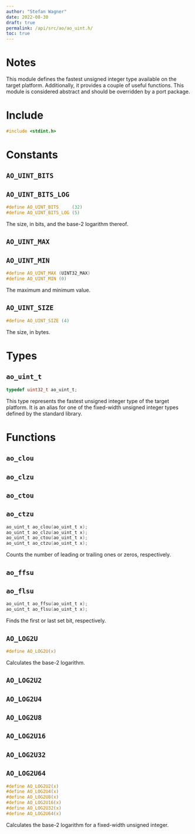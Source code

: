 ```yaml
---
author: "Stefan Wagner"
date: 2022-08-30
draft: true
permalink: /api/src/ao/ao_uint.h/
toc: true
---
```


# Notes

This module defines the fastest unsigned integer type available on the target platform. Additionally, it provides a couple of useful functions. This module is considered abstract and should be overridden by a port package.

# Include

```c
#include <stdint.h>
```

# Constants

## `AO_UINT_BITS`
## `AO_UINT_BITS_LOG`

```c
#define AO_UINT_BITS     (32)
#define AO_UINT_BITS_LOG (5)
```

The size, in bits, and the base-2 logarithm thereof.

## `AO_UINT_MAX`
## `AO_UINT_MIN`

```c
#define AO_UINT_MAX (UINT32_MAX)
#define AO_UINT_MIN (0)
```

The maximum and minimum value.

## `AO_UINT_SIZE`

```c
#define AO_UINT_SIZE (4)
```

The size, in bytes.

# Types

## `ao_uint_t`

```c
typedef uint32_t ao_uint_t;
```

This type represents the fastest unsigned integer type of the target platform. It is an alias for one of the fixed-width unsigned integer types defined by the standard library.

# Functions

## `ao_clou`
## `ao_clzu`
## `ao_ctou`
## `ao_ctzu`

```c
ao_uint_t ao_clou(ao_uint_t x);
ao_uint_t ao_clzu(ao_uint_t x);
ao_uint_t ao_ctou(ao_uint_t x);
ao_uint_t ao_ctzu(ao_uint_t x);
```

Counts the number of leading or trailing ones or zeros, respectively.

## `ao_ffsu`
## `ao_flsu`

```c
ao_uint_t ao_ffsu(ao_uint_t x);
ao_uint_t ao_flsu(ao_uint_t x);
```

Finds the first or last set bit, respectively.

## `AO_LOG2U`

```c
#define AO_LOG2U(x)
```

Calculates the base-2 logarithm.

## `AO_LOG2U2`
## `AO_LOG2U4`
## `AO_LOG2U8`
## `AO_LOG2U16`
## `AO_LOG2U32`
## `AO_LOG2U64`

```c
#define AO_LOG2U2(x)
#define AO_LOG2U4(x)
#define AO_LOG2U8(x)
#define AO_LOG2U16(x)
#define AO_LOG2U32(x)
#define AO_LOG2U64(x)
```

Calculates the base-2 logarithm for a fixed-width unsigned integer.
